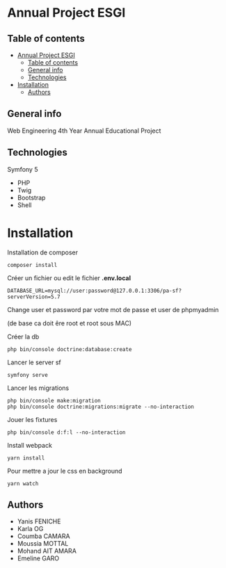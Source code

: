 # Annual Project ESGI

## Table of contents

- [Annual Project ESGI](#annual-project-esgi)
  - [Table of contents](#table-of-contents)
  - [General info](#general-info)
  - [Technologies](#technologies)
- [Installation](#installation)
  - [Authors](#authors)

## General info

Web Engineering 4th Year Annual Educational Project

## Technologies

Symfony 5

- PHP
- Twig
- Bootstrap
- Shell

# Installation

Installation de composer

```
composer install
```

Créer un fichier ou edit le fichier **.env.local**

```
DATABASE_URL=mysql://user:password@127.0.0.1:3306/pa-sf?serverVersion=5.7
```

Change user et password par votre mot de passe et user de phpmyadmin

(de base ca doit êre root et root sous MAC)

Créer la db

```
php bin/console doctrine:database:create
```

Lancer le server sf

```
symfony serve
```

Lancer les migrations

```
php bin/console make:migration
php bin/console doctrine:migrations:migrate --no-interaction
```

Jouer les fixtures

```
php bin/console d:f:l --no-interaction
```

Install webpack

```
yarn install
```

Pour mettre a jour le css en background

```
yarn watch
```

## Authors

- Yanis FENICHE
- Karla OG
- Coumba CAMARA
- Moussia MOTTAL
- Mohand AIT AMARA
- Emeline GARO
